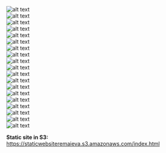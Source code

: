 ![alt text](/m2/task2.3/awsLS1.PNG) <br />
![alt text](/m2/task2.3/awsLS2.PNG) <br />
![alt text](/m2/task2.3/awsLS3.PNG) <br />
![alt text](/m2/task2.3/awsLS4.PNG) <br />
![alt text](/m2/task2.3/awsLS5.PNG) <br />
![alt text](/m2/task2.3/awsLS6.PNG) <br />
![alt text](/m2/task2.3/awsS31.PNG) <br />
![alt text](/m2/task2.3/awsS32.PNG) <br />
![alt text](/m2/task2.3/awsWP1.PNG) <br />
![alt text](/m2/task2.3/awsWP2.PNG) <br />
![alt text](/m2/task2.3/awsWP3.PNG) <br />
![alt text](/m2/task2.3/awsWP4.PNG) <br />
![alt text](/m2/task2.3/awsR1.PNG) <br />
![alt text](/m2/task2.3/awsR2.PNG) <br />
![alt text](/m2/task2.3/awsIAM1.PNG) <br />
![alt text](/m2/task2.3/awsIAM2.PNG) <br />
![alt text](/m2/task2.3/awsSB1.PNG) <br />
![alt text](/m2/task2.3/awsSB2.PNG) <br />
![alt text](/m2/task2.3/awsSB3.PNG) <br />
 
<b>Static site in S3:</b>
https://staticwebsiteremaieva.s3.amazonaws.com/index.html
